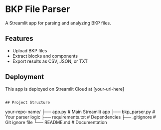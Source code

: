# BKP File Parser

A Streamlit app for parsing and analyzing BKP files.

## Features
- Upload BKP files
- Extract blocks and components
- Export results as CSV, JSON, or TXT

## Deployment
This app is deployed on Streamlit Cloud at [your-url-here]
```

## Project Structure
```
your-repo-name/
├── app.py                 # Main Streamlit app
├── bkp_parser.py         # Your parser logic
├── requirements.txt      # Dependencies
├── .gitignore           # Git ignore file
└── README.md            # Documentation